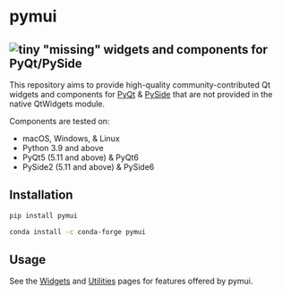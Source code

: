 # pymui

## ![tiny](https://user-images.githubusercontent.com/1609449/120636353-8c3f3800-c43b-11eb-8732-a14dec578897.png) "missing" widgets and components for PyQt/PySide

This repository aims to provide high-quality community-contributed Qt widgets
and components for [PyQt](https://riverbankcomputing.com/software/pyqt/) &
[PySide](https://www.qt.io/qt-for-python) that are not provided in the native
QtWidgets module.

Components are tested on:

- macOS, Windows, & Linux
- Python 3.9 and above
- PyQt5 (5.11 and above) & PyQt6
- PySide2 (5.11 and above) & PySide6

## Installation

```bash
pip install pymui
```

```bash
conda install -c conda-forge pymui
```

## Usage

See the [Widgets](./widgets/index.md) and [Utilities](./utilities/index.md) pages for features offered by pymui.